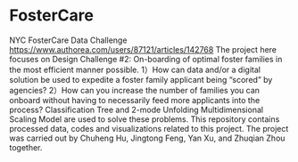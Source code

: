 # FosterCare
NYC FosterCare Data Challenge https://www.authorea.com/users/87121/articles/142768
The project here focuses on Design Challenge #2: On-boarding of optimal foster families in the most efficient manner possible.
1）How can data and/or a digital solution be used to expedite a foster family applicant being “scored” by agencies?
2）How can you increase the number of families you can onboard without having to necessarily feed more applicants into the process?
Classification Tree and 2-mode Unfolding Multidimensional Scaling Model are used to solve these problems.
This repository contains processed data, codes and visualizations related to this project.
The project was carried out by Chuheng Hu, Jingtong Feng, Yan Xu, and Zhuqian Zhou together.
